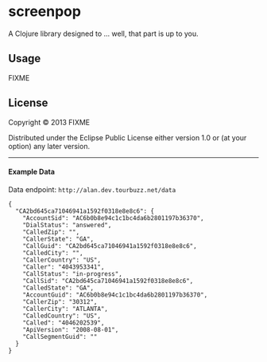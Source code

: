 # screenpop

A Clojure library designed to ... well, that part is up to you.

## Usage

FIXME

## License

Copyright © 2013 FIXME

Distributed under the Eclipse Public License either version 1.0 or (at
your option) any later version.



---

#### Example Data

Data endpoint: `http://alan.dev.tourbuzz.net/data`

    {
      "CA2bd645ca71046941a1592f0318e8e8c6": {
        "AccountSid": "AC6b0b8e94c1c1bc4da6b2801197b36370",
        "DialStatus": "answered",
        "CalledZip": "",
        "CallerState": "GA",
        "CallGuid": "CA2bd645ca71046941a1592f0318e8e8c6",
        "CalledCity": "",
        "CallerCountry": "US",
        "Caller": "4043953341",
        "CallStatus": "in-progress",
        "CallSid": "CA2bd645ca71046941a1592f0318e8e8c6",
        "CalledState": "GA",
        "AccountGuid": "AC6b0b8e94c1c1bc4da6b2801197b36370",
        "CallerZip": "30312",
        "CallerCity": "ATLANTA",
        "CalledCountry": "US",
        "Called": "4046202539",
        "ApiVersion": "2008-08-01",
        "CallSegmentGuid": ""
      }
    }
